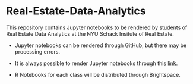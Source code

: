 # Real-Estate-Data-Analytics
This repository contains Jupyter notebooks to be rendered by students of Real Estate Data Analytics at the NYU Schack Insitute of Real Estate.

  * Jupyter notebooks can be rendered through GitHub, but there may be processing errors.

  * It is always possible to render Jupyter notebooks through this [link](https://nbviewer.jupyter.org/).

  * R Notebooks for each class will be distributed through Brightspace.

